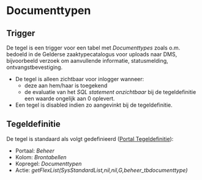 # Documenttypen

## Trigger

De tegel is een trigger voor een tabel met *Documenttypes* zoals o.m. bedoeld in de Gelderse zaaktypecatalogus voor uploads naar DMS, bijvoorbeeld verzoek om aanvullende informatie, statusmelding, ontvangstbevestiging.

* De tegel is alleen zichtbaar voor inlogger wanneer:
  * deze aan hem/haar is toegekend
  * de evaluatie van het *SQL statement onzichtbaar* bij de tegeldefinitie een waarde ongelijk aan 0 oplevert.
* Een tegel is disabled indien zo aangevinkt bij de tegeldefinitie.

## Tegeldefinitie

De tegel is standaard als volgt gedefinieerd ([Portal Tegeldefinitie](/instellen_inrichten/portaldefinitie/portal_tegel.md)):

* Portaal: *Beheer*
* Kolom: *Brontabellen*
* Kopregel: *Documenttypen*
* Actie: *getFlexList(SysStandardList,nil,nil,G,beheer_tbdocumenttype)*
